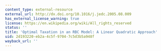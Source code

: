 ```yaml
---
content_type: external-resource
external_url: http://dx.doi.org/10.1016/j.jedc.2005.08.009
has_external_license_warning: true
license: https://en.wikipedia.org/wiki/All_rights_reserved
status: ''
title: 'Optimal Taxation in an RBC Model: A Linear Quadratic Approach'
uid: 2d193220-eb2a-4c5f-9704-7c5d3b5a948f
wayback_url: ''
---
```

